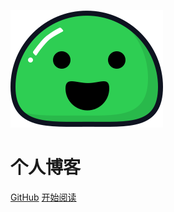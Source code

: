 ![logo](_media/icon.svg)

# 个人博客

[GitHub](<https://github.com/txazo/blog>)
[开始阅读](#_1-%e6%95%b0%e6%8d%ae%e7%bb%93%e6%9e%84%e4%b8%8e%e7%ae%97%e6%b3%95)
